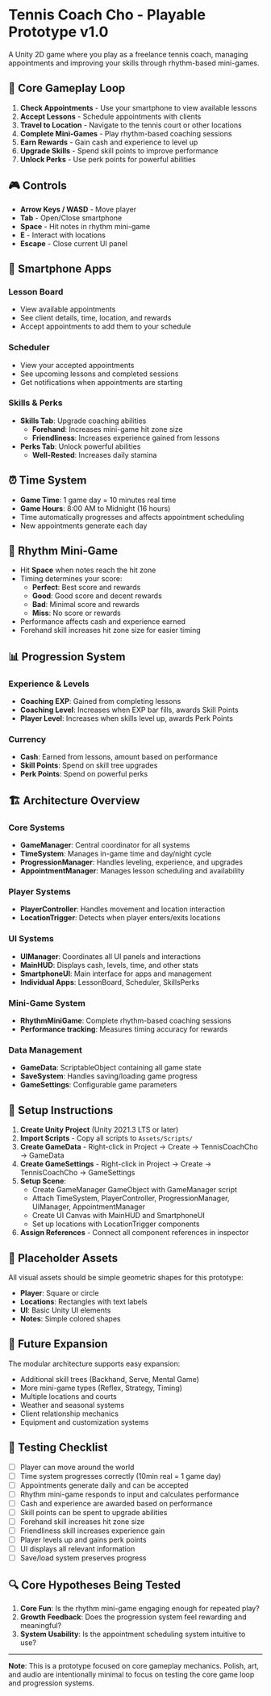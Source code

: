 # Tennis Coach Cho - Playable Prototype v1.0

A Unity 2D game where you play as a freelance tennis coach, managing appointments and improving your skills through rhythm-based mini-games.

## 🎯 Core Gameplay Loop

1. **Check Appointments** - Use your smartphone to view available lessons
2. **Accept Lessons** - Schedule appointments with clients
3. **Travel to Location** - Navigate to the tennis court or other locations
4. **Complete Mini-Games** - Play rhythm-based coaching sessions
5. **Earn Rewards** - Gain cash and experience to level up
6. **Upgrade Skills** - Spend skill points to improve performance
7. **Unlock Perks** - Use perk points for powerful abilities

## 🎮 Controls

- **Arrow Keys / WASD** - Move player
- **Tab** - Open/Close smartphone
- **Space** - Hit notes in rhythm mini-game
- **E** - Interact with locations
- **Escape** - Close current UI panel

## 📱 Smartphone Apps

### Lesson Board
- View available appointments
- See client details, time, location, and rewards
- Accept appointments to add them to your schedule

### Scheduler
- View your accepted appointments
- See upcoming lessons and completed sessions
- Get notifications when appointments are starting

### Skills & Perks
- **Skills Tab**: Upgrade coaching abilities
  - **Forehand**: Increases mini-game hit zone size
  - **Friendliness**: Increases experience gained from lessons
- **Perks Tab**: Unlock powerful abilities
  - **Well-Rested**: Increases daily stamina

## ⏰ Time System

- **Game Time**: 1 game day = 10 minutes real time
- **Game Hours**: 8:00 AM to Midnight (16 hours)
- Time automatically progresses and affects appointment scheduling
- New appointments generate each day

## 🎵 Rhythm Mini-Game

- Hit **Space** when notes reach the hit zone
- Timing determines your score:
  - **Perfect**: Best score and rewards
  - **Good**: Good score and decent rewards
  - **Bad**: Minimal score and rewards
  - **Miss**: No score or rewards
- Performance affects cash and experience earned
- Forehand skill increases hit zone size for easier timing

## 📊 Progression System

### Experience & Levels
- **Coaching EXP**: Gained from completing lessons
- **Coaching Level**: Increases when EXP bar fills, awards Skill Points
- **Player Level**: Increases when skills level up, awards Perk Points

### Currency
- **Cash**: Earned from lessons, amount based on performance
- **Skill Points**: Spend on skill tree upgrades
- **Perk Points**: Spend on powerful perks

## 🏗️ Architecture Overview

### Core Systems
- **GameManager**: Central coordinator for all systems
- **TimeSystem**: Manages in-game time and day/night cycle
- **ProgressionManager**: Handles leveling, experience, and upgrades
- **AppointmentManager**: Manages lesson scheduling and availability

### Player Systems
- **PlayerController**: Handles movement and location interaction
- **LocationTrigger**: Detects when player enters/exits locations

### UI Systems
- **UIManager**: Coordinates all UI panels and interactions
- **MainHUD**: Displays cash, levels, time, and other stats
- **SmartphoneUI**: Main interface for apps and management
- **Individual Apps**: LessonBoard, Scheduler, SkillsPerks

### Mini-Game System
- **RhythmMiniGame**: Complete rhythm-based coaching sessions
- **Performance tracking**: Measures timing accuracy for rewards

### Data Management
- **GameData**: ScriptableObject containing all game state
- **SaveSystem**: Handles saving/loading game progress
- **GameSettings**: Configurable game parameters

## 🔧 Setup Instructions

1. **Create Unity Project** (Unity 2021.3 LTS or later)
2. **Import Scripts** - Copy all scripts to `Assets/Scripts/`
3. **Create GameData** - Right-click in Project → Create → TennisCoachCho → GameData
4. **Create GameSettings** - Right-click in Project → Create → TennisCoachCho → GameSettings
5. **Setup Scene**:
   - Create GameManager GameObject with GameManager script
   - Attach TimeSystem, PlayerController, ProgressionManager, UIManager, AppointmentManager
   - Create UI Canvas with MainHUD and SmartphoneUI
   - Set up locations with LocationTrigger components
6. **Assign References** - Connect all component references in inspector

## 🎨 Placeholder Assets

All visual assets should be simple geometric shapes for this prototype:
- **Player**: Square or circle
- **Locations**: Rectangles with text labels
- **UI**: Basic Unity UI elements
- **Notes**: Simple colored shapes

## 🚀 Future Expansion

The modular architecture supports easy expansion:
- Additional skill trees (Backhand, Serve, Mental Game)
- More mini-game types (Reflex, Strategy, Timing)
- Multiple locations and courts
- Weather and seasonal systems
- Client relationship mechanics
- Equipment and customization systems

## 📝 Testing Checklist

- [ ] Player can move around the world
- [ ] Time system progresses correctly (10min real = 1 game day)
- [ ] Appointments generate daily and can be accepted
- [ ] Rhythm mini-game responds to input and calculates performance
- [ ] Cash and experience are awarded based on performance
- [ ] Skill points can be spent to upgrade abilities
- [ ] Forehand skill increases hit zone size
- [ ] Friendliness skill increases experience gain
- [ ] Player levels up and gains perk points
- [ ] UI displays all relevant information
- [ ] Save/load system preserves progress

## 🔍 Core Hypotheses Being Tested

1. **Core Fun**: Is the rhythm mini-game engaging enough for repeated play?
2. **Growth Feedback**: Does the progression system feel rewarding and meaningful?
3. **System Usability**: Is the appointment scheduling system intuitive to use?

---

**Note**: This is a prototype focused on core gameplay mechanics. Polish, art, and audio are intentionally minimal to focus on testing the core game loop and progression systems.
